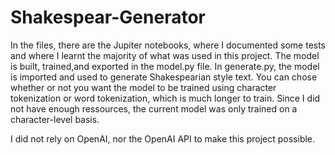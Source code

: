 # Shakespear-Generator
In the files, there are the Jupiter notebooks, where I documented some tests and where I learnt the majority of what was used in this project. The model is built, trained,and exported in the model.py file. In generate.py, the model is imported and used to generate Shakespearian style text. You can chose whether or not you want the model to be trained using character tokenization or word tokenization, which is much longer to train. Since I did not have enough ressources, the current model was only trained on a character-level basis. 

I did not rely on OpenAI, nor the OpenAI API to make this project possible.
